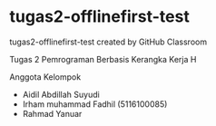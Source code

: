 # tugas2-offlinefirst-test
tugas2-offlinefirst-test created by GitHub Classroom

Tugas 2 Pemrograman Berbasis Kerangka Kerja H

Anggota Kelompok
- Aidil Abdillah Suyudi
- Irham muhammad Fadhil (5116100085)
- Rahmad Yanuar
